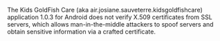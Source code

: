 The Kids GoldFish Care (aka air.josiane.sauveterre.kidsgoldfishcare) application 1.0.3 for Android does not verify X.509 certificates from SSL servers, which allows man-in-the-middle attackers to spoof servers and obtain sensitive information via a crafted certificate.